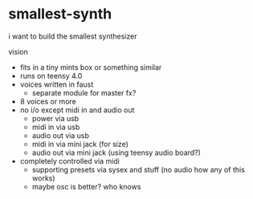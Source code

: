 # smallest-synth
i want to build the smallest synthesizer

vision 

* fits in a tiny mints box or something similar
* runs on teensy 4.0
* voices written in faust
  * separate module for master fx?
* 8 voices or more
* no i/o except midi in and audio out
  * power via usb
  * midi in via usb
  * audio out via usb
  * midi in via mini jack (for size)
  * audio out via mini jack (using teensy audio board?)
* completely controlled via midi
  * supporting presets via sysex and stuff (no audio how any of this works)
  * maybe osc is better? who knows
